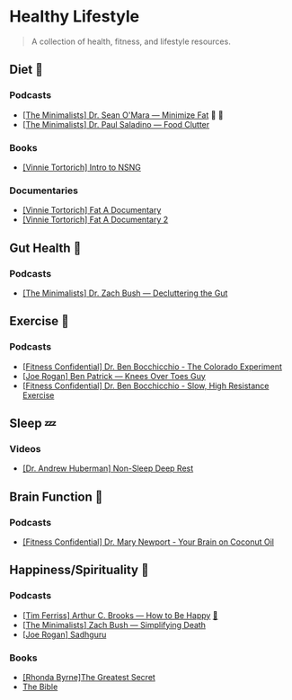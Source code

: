 # Healthy Lifestyle

> A collection of health, fitness, and lifestyle resources.


## Diet :meat_on_bone:
### Podcasts
- [[The Minimalists] Dr. Sean O'Mara — Minimize Fat](https://www.theminimalists.com/podcast/#408) :muscle: :stew:
- [[The Minimalists] Dr. Paul Saladino — Food Clutter](https://www.theminimalists.com/podcast/#384)

### Books
- [[Vinnie Tortorich] Intro to NSNG](https://nsng.vinnietortorich.com/product/intro-to-nsng/)

### Documentaries
- [[Vinnie Tortorich] Fat A Documentary](https://www.youtube.com/watch?v=iVJM_0XEiBI)
- [[Vinnie Tortorich] Fat A Documentary 2](https://www.youtube.com/watch?v=AoPisYHbMcg)


## Gut Health :stew:
### Podcasts
- [[The Minimalists] Dr. Zach Bush — Decluttering the Gut](https://www.theminimalists.com/podcast/#398)


## Exercise :muscle:
### Podcasts
- [[Fitness Confidential] Dr. Ben Bocchicchio - The Colorado Experiment](https://vinnietortorich.com/2022/06/colorado-experiment-bocchicchio-episode-2116/)
- [[Joe Rogan] Ben Patrick — Knees Over Toes Guy](https://open.spotify.com/episode/2zfpB6RoKwylk3DbN3GXA0?si=de02e3493ef74d07)
- [[Fitness Confidential] Dr. Ben Bocchicchio - Slow, High Resistance Exercise](https://vinnietortorich.com/2018/12/slow-high-resistance-exercise-with-dr-ben-bocchicchio-episode-1206/)


## Sleep :zzz:
### Videos
- [[Dr. Andrew Huberman] Non-Sleep Deep Rest](https://www.youtube.com/watch?v=YrubXRXwxJc)


## Brain Function :brain:
### Podcasts
- [[Fitness Confidential] Dr. Mary Newport - Your Brain on Coconut Oil](https://vinnietortorich.com/2022/09/your-brain-coconut-oil-dr-mary-newport-episode-2201/)


## Happiness/Spirituality :angel:
### Podcasts
- [[Tim Ferriss] Arthur C. Brooks — How to Be Happy](https://tim.blog/2023/09/11/arthur-c-brooks/) [:memo:](./Notes/Podcasts/Happiness/[Tim%20Ferriss]%20Arthur%20C.%20Brooks%20—%20How%20to%20Be%20Happy.md)
- [[The Minimalists] Zach Bush — Simplifying Death](https://www.theminimalists.com/podcast/#362)
- [[Joe Rogan] Sadhguru](https://open.spotify.com/episode/0zN02uiYg9KUwYs4JY8Nwg?si=834e1c5ee77d4e99)

### Books
- [[Rhonda Byrne]The Greatest Secret](https://www.amazon.com/The-Greatest-Secret/dp/B08GNDRZ3T/ref=tmm_aud_swatch_0?_encoding=UTF8&qid=&sr=)
- [The Bible](https://www.youversion.com/)


<!---
Huberman
https://open.spotify.com/episode/0ScxTKuC8EaZpIxAfWZNpu?si=e6cd9cffb82a45b1
https://open.spotify.com/episode/7zjMM0mw8oIr3VxRX0Tfay?si=3a4e6bf29a4d46b2
https://open.spotify.com/episode/2BGyj7ukaq8aA29BsA1Yuk?si=1ffd202c011443d0


Rhonda Patrick
https://open.spotify.com/episode/7y8MKnfhML6KzvA6GVd83B?si=d17aa7f2b66a4ea7

Peter Attia
https://open.spotify.com/episode/5DuxGhOJSa7X0AKvJGwwta?si=adba93aa07e94726
https://open.spotify.com/episode/6x9k7KcvhAV44Ik0fX2oeu?si=DH5CWwiGQ5eGGA7MWvcXBg

Chris Kresser
Paul Stamets
-->